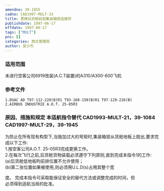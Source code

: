 ```yaml
---
amendno: 39-1955  
cadno: CAD1997-MULT-33  
title: 更换后货舱前部集装箱锁连接件  
publishdate: 1997-06-17  
effdate: 1997-06-17  
tags: ["MULT"]  
pns: []  
categories: 西北管理局  
author: 吴少杰  
---
```

  
### 适用范围  
未进行空客公司6919改装(A.C.T装置)的A310/A300-600飞机  
  
<!--more-->  
### 参考文件  
    1.DGAC AD T97-112-220(B)R1 T93-168-150(B)R1 T97-129-226(B)  
    2.AIRBUS INDUSTRIE A.O.T. 25-05R3  
  
### 原因、措施和规定 本适航指令替代 CAD1993-MULT-21，39-1084     CAD1997-MULT-29，39-1945  
为防止在所有现有构型下,当施加过大的弯矩时,集装箱锁从货舱地板上脱出,要求完成以下工作:  
    1.按空客公司A.O.T. 25-05R3完成更换工作。  
    2.在每次飞行之前,后货舱货物装载必须遵守下列原则,直到完成本指令1的工作:  
(a)后货舱低地板昀前排位置不允许使用；  
      (b)第二张位置如果被使用,则必须用U.L.D(s)占用其整个宽  
  
      
度。     完成本指令可采取能保证安全的替代方法或调整完成的时间，但  
必须得到适航当局的批准。  
